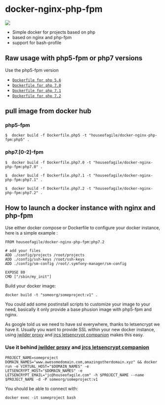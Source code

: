 docker-nginx-php-fpm
=================

[![](https://badge.imagelayers.io/houseofagile/docker-nginx-php-fpm:latest.svg)](https://imagelayers.io/?images=houseofagile/docker-nginx-php-fpm:latest 'Get your own badge on imagelayers.io')


* Simple docker for projects based on php
* based on nginx and php-fpm
* support for bash-profile

## Raw usage with php5-fpm or php7 versions
Use the php5-fpm version
- [`Dockerfile for php 5.6`](https://github.com/HouseOfAgile/docker-nginx-php-fpm/tree/master/Dockerfile.php5)
- [`Dockerfile for php 7.0`](https://github.com/HouseOfAgile/docker-nginx-php-fpm/tree/master/Dockerfile.php7.0)
- [`Dockerfile for php 7.1`](https://github.com/HouseOfAgile/docker-nginx-php-fpm/tree/master/Dockerfile.php7.1)
- [`Dockerfile for php 7.2`](https://github.com/HouseOfAgile/docker-nginx-php-fpm/tree/master/Dockerfile.php7.2)

## pull image from docker hub
### php5-fpm

    $  docker build -f Dockerfile.php5 -t "houseofagile/docker-nginx-php-fpm:php5" .

### php7.[0-2]-fpm

    $  docker build -f Dockerfile.php7.0 -t "houseofagile/docker-nginx-php-fpm:php7.0" .

    $  docker build -f Dockerfile.php7.1 -t "houseofagile/docker-nginx-php-fpm:php7.1" .

    $  docker build -f Dockerfile.php7.2 -t "houseofagile/docker-nginx-php-fpm:php7.2" .

## How to launch  a docker instance with nginx and php-fpm

Use either docker compose or Dockerfile to configure your docker instance, here is a simple example :

    FROM houseofagile/docker-nginx-php-fpm:php7.2

    # add your files
    ADD ./config/projects /root/projects
    ADD ./config/ssh-keys /root/ssh-keys
    ADD ./config/sm-config /root/.symfony-manager/sm-config

    EXPOSE 80
    CMD ["/sbin/my_init"]

Build your docker image:

    docker build -t "someorg/someproject:v1" .

You could add some postinstall scripts to customize your image to your need, basically it only provide a base phusion image with php5-fpm and nginx.

As google told us we need to have ssl everywhere, thanks to letsencrypt we have it. Usually you want to provide SSL within your new docker instance, using [jwilder proxy](https://github.com/jwilder/nginx-proxy) and [jrcs letsencrypt companion](https://github.com/JrCs/docker-letsencrypt-nginx-proxy-companion) makes this easy.

### Use it behind [jwilder proxy](https://github.com/jwilder/nginx-proxy) and [jrcs letsencrypt companion](https://github.com/JrCs/docker-letsencrypt-nginx-proxy-companion)

    PROJECT_NAME=someproject DOMAIN_NAMES="www.awesomedomain.com,amazingotherdomain.xyz" && docker run -e VIRTUAL_HOST="$DOMAIN_NAMES" -e LETSENCRYPT_HOST="$DOMAIN_NAMES" -e LETSENCRYPT_EMAIL="jc@houseofagile.com" -h $PROJECT_NAME --name $PROJECT_NAME -d -P someorg/someproject:v1

You should be able to connect with:

    docker exec -it someproject bash
